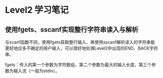 # Level2 学习笔记
## 使用fgets、sscanf实现整行字符串读入与解析
与scanf函数不同，使用fgets获取整行输入、再使用sscanf解析读入的字符串能更好地应多不确定的用户输入，可以很好地处理Level2中出现的END、BACK字符串。

fgets：传入的第一个参数为字符数组，第二个参数为最大的输入长度，第三个参数为输入流（一般为stdin）。